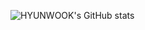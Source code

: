 ![HYUNWOOK's GitHub stats](https://github-readme-stats.vercel.app/api?username=HYUNWOOK&show_icons=true&theme=radical)  
